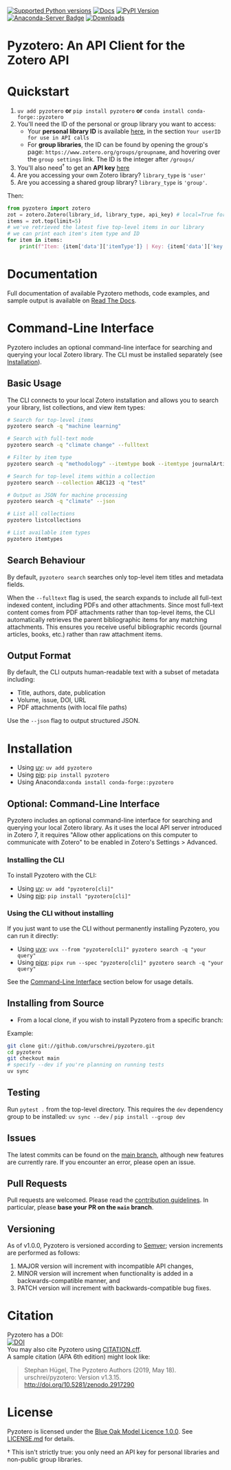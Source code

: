 [![Supported Python versions](https://img.shields.io/pypi/pyversions/Pyzotero.svg?style=flat)](https://pypi.python.org/pypi/Pyzotero/) [![Docs](https://readthedocs.org/projects/pyzotero/badge/?version=latest)](http://pyzotero.readthedocs.org/en/latest/?badge=latest) [![PyPI Version](https://img.shields.io/pypi/v/Pyzotero.svg)](https://pypi.python.org/pypi/Pyzotero) [![Anaconda-Server Badge](https://anaconda.org/conda-forge/pyzotero/badges/version.svg)](https://anaconda.org/conda-forge/pyzotero) [![Downloads](https://pepy.tech/badge/pyzotero)](https://pepy.tech/project/pyzotero)  

# Pyzotero: An API Client for the Zotero API

# Quickstart

1. `uv add pyzotero` **or** `pip install pyzotero` **or** `conda install conda-forge::pyzotero`
2. You'll need the ID of the personal or group library you want to access:
    - Your **personal library ID** is available [here](https://www.zotero.org/settings/keys), in the section `Your userID for use in API calls`
    - For **group libraries**, the ID can be found by opening the group's page: `https://www.zotero.org/groups/groupname`, and hovering over the `group settings` link. The ID is the integer after `/groups/`
3. You'll also need<sup>†</sup> to get an **API key** [here][2]
4. Are you accessing your own Zotero library? `library_type` is `'user'`
5. Are you accessing a shared group library? `library_type` is `'group'`.  

Then:

``` python
from pyzotero import zotero
zot = zotero.Zotero(library_id, library_type, api_key) # local=True for read access to local Zotero
items = zot.top(limit=5)
# we've retrieved the latest five top-level items in our library
# we can print each item's item type and ID
for item in items:
    print(f"Item: {item['data']['itemType']} | Key: {item['data']['key']}")
```

# Documentation

Full documentation of available Pyzotero methods, code examples, and sample output is available on [Read The Docs][3].

# Command-Line Interface

Pyzotero includes an optional command-line interface for searching and querying your local Zotero library. The CLI must be installed separately (see [Installation](#optional-command-line-interface)).

## Basic Usage

The CLI connects to your local Zotero installation and allows you to search your library, list collections, and view item types:

```bash
# Search for top-level items
pyzotero search -q "machine learning"

# Search with full-text mode
pyzotero search -q "climate change" --fulltext

# Filter by item type
pyzotero search -q "methodology" --itemtype book --itemtype journalArticle

# Search for top-level items within a collection
pyzotero search --collection ABC123 -q "test"

# Output as JSON for machine processing
pyzotero search -q "climate" --json

# List all collections
pyzotero listcollections

# List available item types
pyzotero itemtypes
```

## Search Behaviour

By default, `pyzotero search` searches only top-level item titles and metadata fields.

When the `--fulltext` flag is used, the search expands to include all full-text indexed content, including PDFs and other attachments. Since most full-text content comes from PDF attachments rather than top-level items, the CLI automatically retrieves the parent bibliographic items for any matching attachments. This ensures you receive useful bibliographic records (journal articles, books, etc.) rather than raw attachment items.

## Output Format

By default, the CLI outputs human-readable text with a subset of metadata including:
- Title, authors, date, publication
- Volume, issue, DOI, URL
- PDF attachments (with local file paths)

Use the `--json` flag to output structured JSON.

# Installation

* Using [uv][11]: `uv add pyzotero`
* Using [pip][10]: `pip install pyzotero`
* Using Anaconda:`conda install conda-forge::pyzotero`

## Optional: Command-Line Interface

Pyzotero includes an optional command-line interface for searching and querying your local Zotero library. As it uses the local API server introduced in Zotero 7, it requires "Allow other applications on this computer to communicate with Zotero" to be enabled in Zotero's Settings > Advanced.

### Installing the CLI

To install Pyzotero with the CLI:

* Using [uv][11]: `uv add "pyzotero[cli]"`
* Using [pip][10]: `pip install "pyzotero[cli]"`

### Using the CLI without installing

If you just want to use the CLI without permanently installing Pyzotero, you can run it directly:

* Using [uvx][11]: `uvx --from "pyzotero[cli]" pyzotero search -q "your query"`
* Using [pipx][10]: `pipx run --spec "pyzotero[cli]" pyzotero search -q "your query"`

See the [Command-Line Interface](#command-line-interface) section below for usage details.

## Installing from Source

* From a local clone, if you wish to install Pyzotero from a specific branch: 

Example:

``` bash
git clone git://github.com/urschrei/pyzotero.git
cd pyzotero
git checkout main
# specify --dev if you're planning on running tests
uv sync
```

## Testing

Run `pytest .` from the top-level directory. This requires the `dev` dependency group to be installed: `uv sync --dev` / `pip install --group dev`

## Issues

The latest commits can be found on the [main branch][9], although new features are currently rare. If you encounter an error, please open an issue.

## Pull Requests

Pull requests are welcomed. Please read the [contribution guidelines](CONTRIBUTING.md). In particular, please **base your PR on the `main` branch**.

## Versioning

As of v1.0.0, Pyzotero is versioned according to [Semver](http://semver.org); version increments are performed as follows:  


1. MAJOR version will increment with incompatible API changes,
2. MINOR version will increment when functionality is added in a backwards-compatible manner, and
3. PATCH version will increment with backwards-compatible bug fixes.

# Citation

Pyzotero has a DOI:  
[![DOI](https://zenodo.org/badge/1423403.svg)](https://zenodo.org/badge/latestdoi/1423403)  
You may also cite Pyzotero using [CITATION.cff](CITATION.cff).  
A sample citation (APA 6th edition) might look like:  
> Stephan Hügel, The Pyzotero Authors (2019, May 18). urschrei/pyzotero: Version v1.3.15. http://doi.org/10.5281/zenodo.2917290

# License

Pyzotero is licensed under the [Blue Oak Model Licence 1.0.0][8]. See [LICENSE.md](LICENSE.md) for details.  

[1]: https://www.zotero.org/support/dev/web_api/v3/start
[2]: https://www.zotero.org/settings/keys/new
[3]: http://pyzotero.readthedocs.org/en/latest/
[7]: https://nose2.readthedocs.io/en/latest/
[8]: https://opensource.org/license/blue-oak-model-license
[9]: https://github.com/urschrei/pyzotero/tree/main
[10]: http://www.pip-installer.org/en/latest/index.html
[11]: https://docs.astral.sh/uv
† This isn't strictly true: you only need an API key for personal libraries and non-public group libraries.

